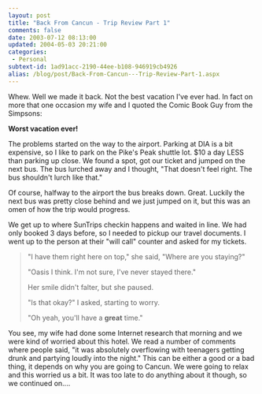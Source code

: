 ```yaml
---
layout: post
title: "Back From Cancun - Trip Review Part 1"
comments: false
date: 2003-07-12 08:13:00
updated: 2004-05-03 20:21:00
categories:
 - Personal
subtext-id: 1ad91acc-2190-44ee-b108-946919cb4926
alias: /blog/post/Back-From-Cancun---Trip-Review-Part-1.aspx
---
```



Whew. Well we made it back. Not the best vacation I've ever had. In fact on more that one occasion my wife and I quoted the Comic Book Guy from the Simpsons:

**Worst vacation ever!**

The problems started on the way to the airport. Parking at DIA is a bit expensive, so I like to park on the Pike's Peak shuttle lot. $10 a day LESS than parking up close. We found a spot, got our ticket and jumped on the next bus. The bus lurched away and I thought, "That doesn't feel right. The bus shouldn't lurch like that."

Of course, halfway to the airport the bus breaks down. Great. Luckily the next bus was pretty close behind and we just jumped on it, but this was an omen of how the trip would progress.

We get up to where SunTrips checkin happens and waited in line. We had only booked 3 days before, so I needed to pickup our travel documents. I went up to the person at their "will call" counter and asked for my tickets. 

> "I have them right here on top," she said, "Where are you staying?"
> 
> "Oasis I think. I'm not sure, I've never stayed there."
> 
> Her smile didn't falter, but she paused.
> 
> "Is that okay?" I asked, starting to worry.
> 
> "Oh yeah, you'll have a **great** time."

You see, my wife had done some Internet research that morning and we were kind of worried about this hotel. We read a number of comments where people said, "it was absolutely overflowing with teenagers getting drunk and partying loudly into the night." This can be either a good or a bad thing, it depends on why you are going to Cancun. We were going to relax and this worried us a bit. It was too late to do anything about it though, so we continued on....
